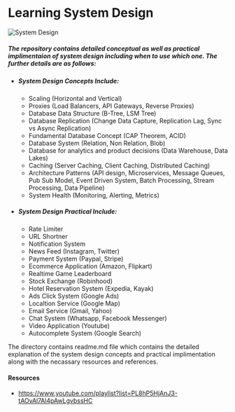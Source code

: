 # Learning System Design

![System Design](https://miro.medium.com/v2/resize:fit:720/format:webp/1*UXYdhUocJfSHSdV3vRn8OQ.png)

##### The repository contains detailed conceptual as well as practical implimentaion of system design including when to use which one. The further details are as follows:

- ##### System Design Concepts Include:

  - Scaling (Horizontal and Vertical)
  - Proxies (Load Balancers, API Gateways, Reverse Proxies)
  - Database Data Structure (B-Tree, LSM Tree)
  - Database Replication (Change Data Capture, Replication Lag, Sync vs Async Replication)
  - Fundamental Database Concept (CAP Theorem, ACID)
  - Database System (Relation, Non Relation, Blob)
  - Database for analytics and product decisions (Data Warehouse, Data Lakes)
  - Caching (Server Caching, Client Caching, Distributed Caching)
  - Architecture Patterns (API design, Microservices, Message Queues, Pub Sub Model, Event Driven System, Batch Processing, Stream Processing, Data Pipeline)
  - System Health (Monitoring, Alerting, Metrics)

- ##### System Design Practical Include:
  - Rate Limiter
  - URL Shortner
  - Notification System
  - News Feed (Instagram, Twitter)
  - Payment System (Paypal, Stripe)
  - Ecommerce Application (Amazon, Flipkart)
  - Realtime Game Leaderboard
  - Stock Exchange (Robinhood)
  - Hotel Reservation System (Expedia, Kayak)
  - Ads Click System (Google Ads)
  - Localtion Service (Google Map)
  - Email Service (Gmail, Yahoo)
  - Chat System (Whatsapp, Facebook Messenger)
  - Video Application (Youtube)
  - Autocomplete System (Google Search)

The directory contains readme.md file which contains the detailed explanation of the system design concepts and practical implimentation along with the necassary resources and references.

#### Resources

- https://www.youtube.com/playlist?list=PL8hP5HjAnJ3-tAOvAl7Al4pAwLgvbssHC
